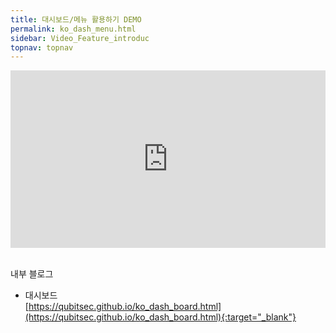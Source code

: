 ```yaml
---
title: 대시보드/메뉴 활용하기 DEMO
permalink: ko_dash_menu.html
sidebar: Video_Feature_introduc
topnav: topnav
---
```


<style>.embed-container { position: relative; padding-bottom: 56.25%; height: 0; overflow: hidden; max-width: 100%; } .embed-container iframe, .embed-container object, .embed-container embed { position: absolute; top: 0; left: 0; width: 100%; height: 100%; }</style><div class='embed-container'><iframe src='https://www.youtube.com/embed/0eABi8J2DMY' frameborder='0' allowfullscreen></iframe></div>

<br />

내부 블로그  

- 대시보드   
[https://qubitsec.github.io/ko_dash_board.html](https://qubitsec.github.io/ko_dash_board.html){:target="_blank"}
